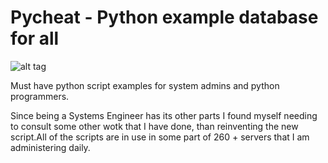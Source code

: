 Pycheat - Python example database for all
========
![alt tag](http://2.bp.blogspot.com/-L1orsP_3V4Q/TgifH-1fZqI/AAAAAAAAAsM/y4E0cvSPfIA/s1600/sudojoke.jpg)


Must have python script examples for system admins and python programmers.

Since being a Systems Engineer has its other parts I found myself needing to consult some other wotk that I have done, than reinventing the new script.All of the scripts are in use in some part of 260 + servers that I am administering daily.

